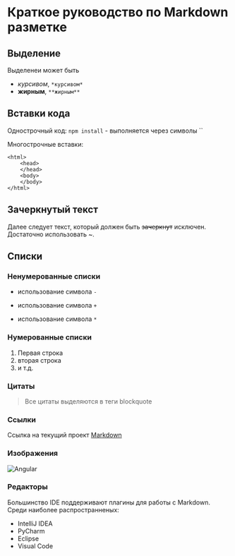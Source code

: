 # Краткое руководство по Markdown разметке

## Выделение
Выделенеи может быть 
- *курсивом*, `*курсивом*`
- **жирным**, `**жирным**`

## Вставки кода
Однострочный код: `npm install`  - выполняется через символы ``

Многострочные вставки:
```
<html>
    <head>
    </head>
    <body>
    </body>
</html>
```


## Зачеркнутый текст
Далее следует текст, который должен быть ~~зачеркнут~~ исключен. 
Достаточно использовать ~.

## Списки
### Ненумерованные списки
- использование символа `-`
+ использование символа `+`
* использование символа `*`

### Нумерованные списки
1. Первая строка
2. вторая строка
3. и т.д.

### Цитаты
<blockquote>Все цитаты выделяются в теги blockquote </blockquote>

### Ссылки
Ссылка на текущий проект [Markdown](https://github.com/vzhukov85/angular10-markdown)

### Изображения
![Angular](https://www.google.com/imgres?imgurl=https%3A%2F%2Fupload.wikimedia.org%2Fwikipedia%2Fcommons%2Fthumb%2Fc%2Fcf%2FAngular_full_color_logo.svg%2F1200px-Angular_full_color_logo.svg.png&imgrefurl=https%3A%2F%2Fru.wikipedia.org%2Fwiki%2FAngular_(%25D1%2584%25D1%2580%25D0%25B5%25D0%25B9%25D0%25BC%25D0%25B2%25D0%25BE%25D1%2580%25D0%25BA)&tbnid=zMVT-tzIv4v9fM&vet=12ahUKEwjvguv09_LsAhXGxyoKHZA5AbkQMygAegUIARChAQ..i&docid=-C72sGJUKv1HNM&w=1200&h=1200&q=angular&ved=2ahUKEwjvguv09_LsAhXGxyoKHZA5AbkQMygAegUIARChAQ "Logo")

### Редакторы
Большинство IDE поддерживают плагины для работы с Markdown. 
Среди наиболее распространненых:
* IntelliJ IDEA
* PyCharm
* Eclipse
* Visual Code